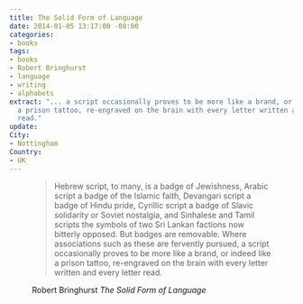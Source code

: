 ```yaml
---
title: The Solid Form of Language
date: 2014-01-05 13:17:00 -08:00
categories:
- books
tags:
- books
- Robert Bringhurst
- language
- writing
- alphabets
extract: "... a script occasionally proves to be more like a brand, or indeed like
  a prison tattoo, re-engraved on the brain with every letter written and every letter
  read."
update: 
City:
- Nottingham
Country:
- UK
---
```


<figure>
<blockquote>
<p>Hebrew script, to many, is a badge of Jewishness, Arabic script a badge of the Islamic faith, Devangari script a badge of Hindu pride, Cyrillic script a badge of Slavic solidarity or Soviet nostalgia, and Sinhalese and Tamil scripts the symbols of two Sri Lankan factions now bitterly opposed. But badges are removable. Where associations such as these are fervently pursued, a script occasionally proves to be more like a brand, or indeed like a prison tattoo, re-engraved on the brain with every letter written and every letter read.</p>
</blockquote>
<figcaption class="cite"><p>Robert Bringhurst <cite>The Solid Form of Language</cite></p></figcaption>
</figure>
